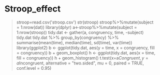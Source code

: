 # Stroop_effect


> stroop=read.csv('stroop.csv')
> str(stroop)
> stroop%>%mutate(subject = 1:nrow(dat))
> library(dplyr)
> a<-stroop%>%mutate(subject = 1:nrow(stroop))
> tidy.dat <- gather(a, congruency, time, -subject)
> tidy.dat
>tidy.dat %>%
    group_by(congruency) %>%
    summarise(mean(time), median(time), sd(time), var(time))
>library(ggplot2)
>b <- ggplot(tidy.dat, aes(y = time, x = congruency, fill = congruency))
>b + geom_boxplot()
>h <- ggplot(tidy.dat, aes(x = time, fill = congruency))
>h + geom_histogram()
> t.test(x=a$Congruent, y=a$Incongruent, alternative = "two.sided", mu = 0, paired = TRUE, conf.level = 0.95)
